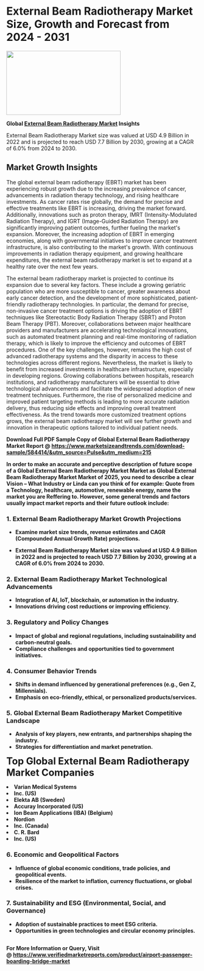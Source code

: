 <H1>External Beam Radiotherapy Market Size, Growth and Forecast from 2024 - 2031</H1><img class="aligncenter size-medium wp-image-584254" src="https://thirdeyenews.in/wp-content/uploads/2024/09/Global-Market-Research-300x168.jpeg" alt="" width="300" height="168" /><p><strong>Global&nbsp;<a href="https://www.marketsizeandtrends.com/download-sample/584414/&amp;utm_source=Pulse&amp;utm_medium=215">External Beam Radiotherapy Market</a> Insights</strong></p><p>External Beam Radiotherapy Market size was valued at USD 4.9 Billion in 2022 and is projected to reach USD 7.7 Billion by 2030, growing at a CAGR of 6.0% from 2024 to 2030.</p><p><h2>Market Growth Insights</h2> <p>The global external beam radiotherapy (EBRT) market has been experiencing robust growth due to the increasing prevalence of cancer, advancements in radiation therapy technology, and rising healthcare investments. As cancer rates rise globally, the demand for precise and effective treatments like EBRT is increasing, driving the market forward. Additionally, innovations such as proton therapy, IMRT (Intensity-Modulated Radiation Therapy), and IGRT (Image-Guided Radiation Therapy) are significantly improving patient outcomes, further fueling the market's expansion. Moreover, the increasing adoption of EBRT in emerging economies, along with governmental initiatives to improve cancer treatment infrastructure, is also contributing to the market's growth. With continuous improvements in radiation therapy equipment, and growing healthcare expenditures, the external beam radiotherapy market is set to expand at a healthy rate over the next few years.</p> <p><strong></strong></p> <p>The external beam radiotherapy market is projected to continue its expansion due to several key factors. These include a growing geriatric population who are more susceptible to cancer, greater awareness about early cancer detection, and the development of more sophisticated, patient-friendly radiotherapy technologies. In particular, the demand for precise, non-invasive cancer treatment options is driving the adoption of EBRT techniques like Stereotactic Body Radiation Therapy (SBRT) and Proton Beam Therapy (PBT). Moreover, collaborations between major healthcare providers and manufacturers are accelerating technological innovations, such as automated treatment planning and real-time monitoring of radiation therapy, which is likely to improve the efficiency and outcomes of EBRT procedures. One of the key challenges, however, remains the high cost of advanced radiotherapy systems and the disparity in access to these technologies across different regions. Nevertheless, the market is likely to benefit from increased investments in healthcare infrastructure, especially in developing regions. Growing collaborations between hospitals, research institutions, and radiotherapy manufacturers will be essential to drive technological advancements and facilitate the widespread adoption of new treatment techniques. Furthermore, the rise of personalized medicine and improved patient targeting methods is leading to more accurate radiation delivery, thus reducing side effects and improving overall treatment effectiveness. As the trend towards more customized treatment options grows, the external beam radiotherapy market will see further growth and innovation in therapeutic options tailored to individual patient needs.</p> <p><strong></p><p><span class=""><strong>Download Full PDF Sample Copy of Global External Beam Radiotherapy Market Report</strong> @ <a href="https://www.marketsizeandtrends.com/download-sample/584414/&amp;utm_source=Pulse&amp;utm_medium=215" target="_blank">https://www.marketsizeandtrends.com/download-sample/584414/&amp;utm_source=Pulse&amp;utm_medium=215</a></span></p><p>In order to make an accurate and perceptive description of future scope of a Global&nbsp;External Beam Radiotherapy Market Market as Global&nbsp;External Beam Radiotherapy Market Market of 2025, you need to describe a clear Vision &ndash; What Industry or Linda can you think of for example: Quote from a Technology, healthcare, automotive, renewable energy, name the market you are Reffering to. However, some general trends and factors usually impact market reports and their future outlook include:</p><h3>1.&nbsp;<strong>External Beam Radiotherapy Market Growth Projections</strong></h3><ul><li>Examine market size trends, revenue estimates and CAGR (Compounded Annual Growth Rate) projections.</li><li><p>External Beam Radiotherapy Market size was valued at USD 4.9 Billion in 2022 and is projected to reach USD 7.7 Billion by 2030, growing at a CAGR of 6.0% from 2024 to 2030.</p></li></ul><h3>2.&nbsp;<strong>External Beam Radiotherapy Market Technological Advancements</strong></h3><ul><li>Integration of AI, IoT, blockchain, or automation in the industry.</li><li>Innovations driving cost reductions or improving efficiency.</li></ul><h3>3.&nbsp;<strong>Regulatory and Policy Changes</strong></h3><ul><li>Impact of global and regional regulations, including sustainability and carbon-neutral goals.</li><li>Compliance challenges and opportunities tied to government initiatives.</li></ul><h3>4.&nbsp;<strong>Consumer Behavior Trends</strong></h3><ul><li>Shifts in demand influenced by generational preferences (e.g., Gen Z, Millennials).</li><li>Emphasis on eco-friendly, ethical, or personalized products/services.</li></ul><h3>5.&nbsp;<strong>Global External Beam Radiotherapy Market Competitive Landscape</strong></h3><ul><li>Analysis of key players, new entrants, and partnerships shaping the industry.</li><li>Strategies for differentiation and market penetration.</li></ul><p data-pm-slice="1 1 []"><span style="color: inherit; font-family: inherit; font-size: 25px;">Top Global External Beam Radiotherapy Market Companies</span></p><div class="" data-test-id=""><p><li>Varian Medical Systems</li><li> Inc. (US)</li><li> Elekta AB (Sweden)</li><li> Accuray Incorporated (US)</li><li> Ion Beam Applications (IBA) (Belgium)</li><li> Nordion</li><li> Inc. (Canada)</li><li> C. R. Bard</li><li> Inc. (US)</li></p></div><h3>6.&nbsp;<strong>Economic and Geopolitical Factors</strong></h3><ul><li>Influence of global economic conditions, trade policies, and geopolitical events.</li><li>Resilience of the market to inflation, currency fluctuations, or global crises.</li></ul><h3>7.&nbsp;<strong>Sustainability and ESG (Environmental, Social, and Governance)</strong></h3><ul><li>Adoption of sustainable practices to meet ESG criteria.</li><li>Opportunities in green technologies and circular economy principles.</li></ul><h2><strong style="font-size: 14px;">For More Information or Query, Visit @&nbsp;</strong><a style="background-color: #ffffff; font-size: 14px;" href="https://www.marketsizeandtrends.com/report/external-beam-radiotherapy-market/" target="_blank">https://www.verifiedmarketreports.com/product/airport-passenger-boarding-bridge-market</a></h2>
